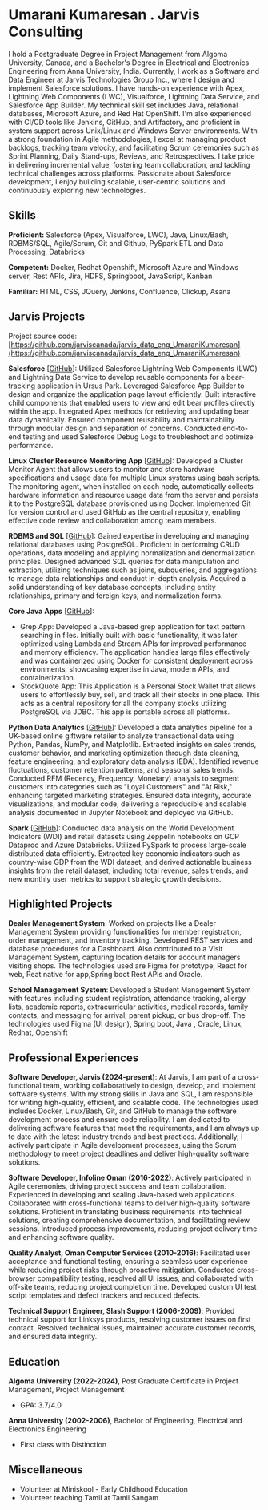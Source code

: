 # Umarani Kumaresan . Jarvis Consulting

I hold a Postgraduate Degree in Project Management from Algoma University, Canada, and a Bachelor's Degree in Electrical and Electronics Engineering from Anna University, India. Currently, I work as a Software and Data Engineer at Jarvis Technologies Group Inc., where I design and implement Salesforce solutions. I have hands-on experience with Apex, Lightning Web Components (LWC), Visualforce, Lightning Data Service, and Salesforce App Builder. My technical skill set includes Java, relational databases, Microsoft Azure, and Red Hat OpenShift. I'm also experienced with CI/CD tools like Jenkins, GitHub, and Artifactory, and proficient in system support across Unix/Linux and Windows Server environments. With a strong foundation in Agile methodologies, I excel at managing product backlogs, tracking team velocity, and facilitating Scrum ceremonies such as Sprint Planning, Daily Stand-ups, Reviews, and Retrospectives. I take pride in delivering incremental value, fostering team collaboration, and tackling technical challenges across platforms. Passionate about Salesforce development, I enjoy building scalable, user-centric solutions and continuously exploring new technologies.

## Skills

**Proficient:** Salesforce (Apex, Visualforce, LWC), Java, Linux/Bash, RDBMS/SQL, Agile/Scrum, Git and Github, PySpark ETL and Data Processing, Databricks

**Competent:** Docker, Redhat Openshift, Microsoft Azure and Windows server, Rest APIs, Jira, HDFS, Springboot, JavaScript, Kanban

**Familiar:** HTML, CSS, JQuery, Jenkins, Confluence, Clickup, Asana

## Jarvis Projects

Project source code: [https://github.com/jarviscanada/jarvis_data_eng_UmaraniKumaresan](https://github.com/jarviscanada/jarvis_data_eng_UmaraniKumaresan)


**Salesforce** [[GitHub](https://github.com/jarviscanada/jarvis_data_eng_UmaraniKumaresan/tree/master/linux_sql)]: Utilized Salesforce Lightning Web Components (LWC) and Lightning Data Service to develop reusable components for a bear-tracking application in Ursus Park. Leveraged Salesforce App Builder to design and organize the application page layout efficiently. Built interactive child components that enabled users to view and edit bear profiles directly within the app. Integrated Apex methods for retrieving and updating bear data dynamically. Ensured component reusability and maintainability through modular design and separation of concerns. Conducted end-to-end testing and used Salesforce Debug Logs to troubleshoot and optimize performance.

**Linux Cluster Resource Monitoring App** [[GitHub](https://github.com/jarviscanada/jarvis_data_eng_UmaraniKumaresan/tree/master/linux_sql)]: Developed a Cluster Monitor Agent that allows users to monitor and store hardware specifications and usage data for multiple Linux systems using bash scripts. The monitoring agent, when installed on each node, automatically collects hardware information and resource usage data from the server and persists it to the PostgreSQL database provisioned using Docker. Implemented Git for version control and used GitHub as the central repository, enabling effective code review and collaboration among team members.

**RDBMS and SQL** [[GitHub](https://github.com/jarviscanada/jarvis_data_eng_UmaraniKumaresan/tree/master/sql)]: Gained expertise in developing and managing relational databases using PostgreSQL. Proficient in performing CRUD operations, data modeling and applying normalization and denormalization principles. Designed advanced SQL queries for data manipulation and extraction, utilizing techniques such as joins, subqueries, and aggregations to manage data relationships and conduct in-depth analysis. Acquired a solid understanding of key database concepts, including entity relationships, primary and foreign keys, and normalization forms.

**Core Java Apps** [[GitHub](https://github.com/jarviscanada/jarvis_data_eng_UmaraniKumaresan/tree/master/core_java)]:
      
  - Grep App: Developed a Java-based grep application for text pattern searching in files. Initially built with basic functionality, it was later optimized using Lambda and Stream APIs for improved performance and memory efficiency. The application handles large files effectively and was containerized using Docker for consistent deployment across environments, showcasing expertise in Java, modern APIs, and containerization.
  - StockQuote App: This Application is a Personal Stock Wallet that allows users to effortlessly buy, sell, and track all their stocks in one place. This acts as a central repository for all the company stocks utilizing PostgreSQL via JDBC. This app is portable across all platforms.

**Python Data Analytics** [[GitHub](https://github.com/jarviscanada/jarvis_data_eng_UmaraniKumaresan/tree/master/python_data_analytics)]: Developed a data analytics pipeline for a UK-based online giftware retailer to analyze transactional data using Python, Pandas, NumPy, and Matplotlib. Extracted insights on sales trends, customer behavior, and marketing optimization through data cleaning, feature engineering, and exploratory data analysis (EDA). Identified revenue fluctuations, customer retention patterns, and seasonal sales trends. Conducted RFM (Recency, Frequency, Monetary) analysis to segment customers into categories such as "Loyal Customers" and "At Risk," enhancing targeted marketing strategies. Ensured data integrity, accurate visualizations, and modular code, delivering a reproducible and scalable analysis documented in Jupyter Notebook and deployed via GitHub.

**Spark** [[GitHub](https://github.com/jarviscanada/jarvis_data_eng_UmaraniKumaresan/tree/master/spark)]: Conducted data analysis on the World Development Indicators (WDI) and retail datasets using Zeppelin notebooks on GCP Dataproc and Azure Databricks. Utilized PySpark to process large-scale distributed data efficiently. Extracted key economic indicators such as country-wise GDP from the WDI dataset, and derived actionable business insights from the retail dataset, including total revenue, sales trends, and new monthly user metrics to support strategic growth decisions.


## Highlighted Projects
**Dealer Management System**: Worked on projects like a Dealer Management System providing functionalities for member registration, order management, and inventory tracking. Developed REST services and database procedures for a Dashboard. Also contributed to a Visit Management System, capturing location details for account managers visiting shops. The technologies used are Figma for prototype, React for web, Reat native for app,Spring boot Rest APIs and Oracle.

**School Management System**: Developed a Student Management System with features including student registration, attendance tracking, allergy lists, academic reports, extracurricular activities, medical records, family contacts, and messaging for arrival, parent pickup, or bus drop-off. The technologies used Figma (UI design), Spring boot, Java , Oracle, Linux, Redhat,  Openshift


## Professional Experiences

**Software Developer, Jarvis (2024-present)**: At Jarvis, I am part of a cross-functional team, working collaboratively to design, develop, and implement software systems. With my strong skills in Java and SQL, I am responsible for writing high-quality, efficient, and scalable code. The technologies used includes Docker, Linux/Bash, Git, and GitHub to manage the software development process and ensure code reliability. I am dedicated to delivering software features that meet the requirements, and I am always up to date with the latest industry trends and best practices. Additionally, I actively participate in Agile development processes, using the Scrum methodology to meet project deadlines and deliver high-quality software solutions.

**Software Developer, Infoline Oman (2016-2022)**: Actively participated in Agile ceremonies, driving project success and team collaboration. Experienced in developing and scaling Java-based web applications. Collaborated with cross-functional teams to deliver high-quality software solutions. Proficient in translating business requirements into technical solutions, creating comprehensive documentation, and facilitating review sessions.  Introduced process improvements, reducing project delivery time and enhancing software quality.

**Quality Analyst, Oman Computer Services (2010-2016)**: Facilitated user acceptance and functional testing, ensuring a seamless user experience while reducing project risks through proactive mitigation. Conducted cross-browser compatibility testing, resolved all UI issues, and collaborated with off-site teams, reducing project completion time. Developed custom UI test script templates and defect trackers and reduced defects.

**Technical Support Engineer, Slash Support (2006-2009)**: Provided technical support for Linksys products, resolving customer issues on first contact. Resolved technical issues, maintained accurate customer records, and ensured data integrity.


## Education
**Algoma University (2022-2024)**, Post Graduate Certificate in Project Management, Project Management
- GPA: 3.7/4.0

**Anna University (2002-2006)**, Bachelor of Engineering, Electrical and Electronics Engineering
- First class with Distinction


## Miscellaneous
- Volunteer at Miniskool - Early Childhood Education
- Volunteer teaching Tamil at Tamil Sangam